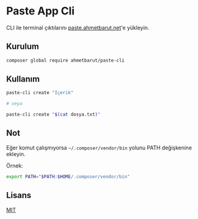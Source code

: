 # Paste App Cli

CLI ile terminal çıktılarını [paste.ahmetbarut.net](https://paste.ahmetbarut.net)'e yükleyin.

## Kurulum

```bash
composer global require ahmetbarut/paste-cli
```

## Kullanım

```bash
paste-cli create "İçerik"

# veya

paste-cli create "$(cat dosya.txt)"
```

## Not
Eğer komut çalışmıyorsa `~/.composer/vendor/bin` yolunu PATH değişkenine ekleyin.

Örnek:
```bash
export PATH="$PATH:$HOME/.composer/vendor/bin"
```

## Lisans

[MIT](LICENSE)
